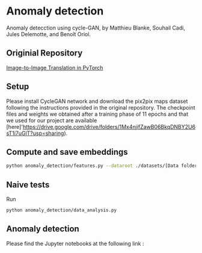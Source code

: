 # Anomaly detection

Anomaly detecction using cycle-GAN, by Matthieu Blanke, Souhail Cadi, Jules Delemotte, and Benoît Oriol.

## Originial Repository 

[Image-to-Image Translation in PyTorch ](https://github.com/junyanz/pytorch-CycleGAN-and-pix2pix)

## Setup

Please install CycleGAN network and download the pix2pix maps dataset following the instructions provided in the original repository.
The checkpoint files and weights we obtained after a training phase of 11 epochs and that we used for our project are available [here]'https://drive.google.com/drive/folders/1Mx4njifZawB06BkqDNBY2U6sT1i7uGlT?usp=sharing).

## Compute and save embeddings

```bash
python anomaly_detection/features.py --dataroot ./datasets/[Data folder] --name maps_cyclegan --model cycle_gan --gpu_ids -1
```

## Naive tests

Run 
```bash
python anomaly_detection/data_analysis.py
```

## Anomaly detection
Please find the Jupyter notebooks at the following link : 
